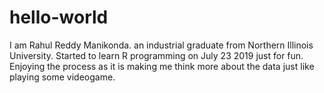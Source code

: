 # hello-world

I am Rahul Reddy Manikonda. an industrial graduate from Northern Illinois University. Started to learn R programming on July 23 2019 just for fun. Enjoying the process as it is making me think more about the data just like playing some videogame.
